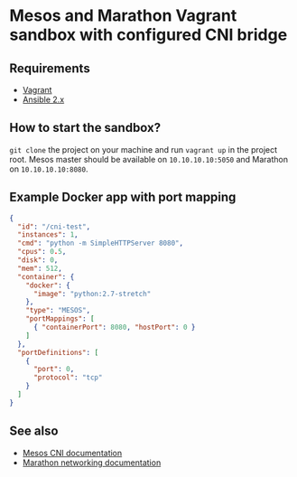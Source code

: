 # Mesos and Marathon Vagrant sandbox with configured CNI bridge

## Requirements

* [Vagrant][1]
* [Ansible 2.x][2]

## How to start the sandbox?

`git clone` the project on your machine and run `vagrant up` in the project root.
Mesos master should be available on `10.10.10.10:5050` and Marathon on 
`10.10.10.10:8080`.

## Example Docker app with port mapping

```json
{
  "id": "/cni-test",
  "instances": 1,
  "cmd": "python -m SimpleHTTPServer 8080",
  "cpus": 0.5,
  "disk": 0,
  "mem": 512,
  "container": {
    "docker": {
      "image": "python:2.7-stretch"
    },
    "type": "MESOS",
    "portMappings": [
      { "containerPort": 8080, "hostPort": 0 }
    ]
  },
  "portDefinitions": [
    {
      "port": 0,
      "protocol": "tcp"
    }
  ]
}
```

## See also

* [Mesos CNI documentation][3]
* [Marathon networking documentation][4]

[1]: https://www.vagrantup.com/
[2]: https://www.ansible.com/
[3]: https://mesos.apache.org/documentation/latest/cni/
[4]: https://mesosphere.github.io/marathon/docs/networking.html